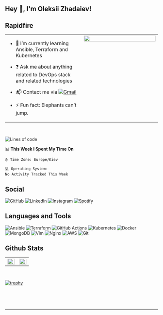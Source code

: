 ## Hey 👋, I'm Oleksii Zhadaiev!  
  


## Rapidfire  
<table><tr><td valign="top" width="50%">
  

- 🌱 I’m currently learning Ansible, Terraform and Kubernetes
  

- ❓ Ask me about anything related to DevOps stack and related technologies  
  
  
- 📬 Contact me via [![Gmail](https://img.shields.io/badge/Gmail-D14836?style=flat&logo=gmail&logoColor=white)](mailto:ozhadaie@gmail.com)


- ⚡ Fun fact: Elephants can’t jump.  


</td><td valign="top" width="50%">

<div align="center">
<img src="https://rishavanand.github.io/static/images/greetings.gif" align="center" style="width: 100%" />
</div>  


</td></tr></table>  

<br/>  

<!--START_SECTION:waka-->
![Lines of code](https://img.shields.io/badge/From%20Hello%20World%20I%27ve%20Written-507050%20lines%20of%20code-blue)

📊 **This Week I Spent My Time On** 

```text
⌚︎ Time Zone: Europe/Kiev

💻 Operating System: 
No Activity Tracked This Week

```


<!--END_SECTION:waka-->


## Social
[![GitHub](https://img.shields.io/badge/github-%23121011.svg?style=for-the-badge&logo=github&logoColor=white)](https://github.com/ozhadaie)
[![LinkedIn](https://img.shields.io/badge/linkedin-%230077B5.svg?style=for-the-badge&logo=linkedin&logoColor=white)](https://www.linkedin.com/in/ozhadaie/)
[![Instagram](https://img.shields.io/badge/Instagram-%23E4405F.svg?style=for-the-badge&logo=Instagram&logoColor=white)](https://www.instagram.com/ozhadaie/)
[![Spotify](https://img.shields.io/badge/Spotify-1ED760?style=for-the-badge&logo=spotify&logoColor=white)](https://open.spotify.com/user/jf0kd0q2qla6okovv0c947jnm?si=0cebc5801b1244f2)



## Languages and Tools  
![Ansible](https://img.shields.io/badge/ansible-%231A1918.svg?style=for-the-badge&logo=ansible&logoColor=white)
![Terraform](https://img.shields.io/badge/terraform-%235835CC.svg?style=for-the-badge&logo=terraform&logoColor=white)
![GitHub Actions](https://img.shields.io/badge/Actions-%232671E5.svg?style=for-the-badge&logo=githubactions&logoColor=white)
![Kubernetes](https://img.shields.io/badge/k8s-%23326ce5.svg?style=for-the-badge&logo=kubernetes&logoColor=white)
![Docker](https://img.shields.io/badge/docker-%230db7ed.svg?style=for-the-badge&logo=docker&logoColor=white)
![MongoDB](https://img.shields.io/badge/MongoDB-%234ea94b.svg?style=for-the-badge&logo=mongodb&logoColor=white)
![Vim](https://img.shields.io/badge/VIM-%2311AB00.svg?style=for-the-badge&logo=vim&logoColor=white)
![Nginx](https://img.shields.io/badge/nginx-%23009639.svg?style=for-the-badge&logo=nginx&logoColor=white)
![AWS](https://img.shields.io/badge/AWS-%23FF9900.svg?style=for-the-badge&logo=amazon-aws&logoColor=white)
![Git](https://img.shields.io/badge/git-%23F05033.svg?style=for-the-badge&logo=git&logoColor=white)



## Github Stats  
<table><tr><td valign="top" width="50%">

<div align="right"><img src="https://github-readme-stats.vercel.app/api?username=ozhadaie&show_icons=true&count_private=true&hide_border=true&theme=github_dark" align="right" style="width: 100%" /></div>

</td><td valign="top" width="50%">

<img src="https://github-readme-stats.vercel.app/api/top-langs/?username=ozhadaie&hide_border=true&layout=compact&theme=github_dark" align="left" style="width: 100%" />

</td></tr></table>  

<br/>  

[![trophy](https://github-profile-trophy.vercel.app/?username=ozhadaie&theme=darkhub&margin-w=15&no-frame=true&no-bg=true&title=Followers,Commit,PullRequest,Issues)](https://github.com/ozhadaie/github-profile-trophy)

  

<br/>  

  

<br/>  


<br />

----
